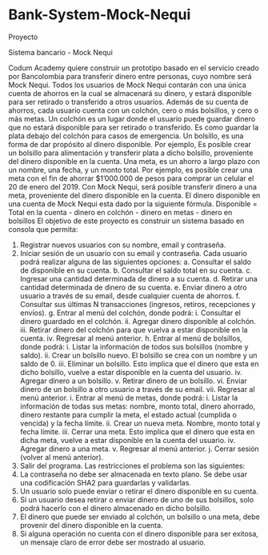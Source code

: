 # Bank-System-Mock-Nequi

Proyecto

Sistema bancario - Mock Nequi

Codum Academy quiere construir un prototipo basado en el servicio creado por
Bancolombia para transferir dinero entre personas, cuyo nombre será Mock Nequi.
Todos los usuarios de Mock Nequi contarán con una única cuenta de ahorros en la cual se
almacenará su dinero, y estará disponible para ser retirado o transferido a otros usuarios.
Además de su cuenta de ahorros, cada usuario cuenta con un colchón, cero o más bolsillos,
y cero o más metas.
Un colchón es un lugar donde el usuario puede guardar dinero que no estará disponible
para ser retirado o transferido. Es como guardar la plata debajo del colchón para casos de
emergencia.
Un bolsillo, es una forma de dar propósito al dinero disponible. Por ejemplo, Es posible crear
un bolsillo para alimentación y transferir plata a dicho bolsillo, proveniente del dinero
disponible en la cuenta.
Una meta, es un ahorro a largo plazo con un nombre, una fecha, y un monto total. Por
ejemplo, es posible crear una meta con el fin de ahorrar $1’000.000 de pesos para comprar
un celular el 20 de enero del 2019. Con Mock Nequi, será posible transferir dinero a una
meta, proveniente del dinero disponible en la cuenta.
El dinero disponible en una cuenta de Mock Nequi esta dado por la siguiente fórmula.
Disponible = Total en la cuenta - dinero en colchón - dinero en metas - dinero en bolsillos
El objetivo de este proyecto es construir un sistema basado en consola que permita:
1. Registrar nuevos usuarios con su nombre, email y contraseña.
2. Iniciar sesión de un usuario con su email y contraseña. Cada usuario podrá realizar
alguna de las siguientes opciones:
a. Consultar el saldo de disponible en su cuenta.
b. Consultar el saldo total en su cuenta.
c. Ingresar una cantidad determinada de dinero a su cuenta.
d. Retirar una cantidad determinada de dinero de su cuenta.
e. Enviar dinero a otro usuario a través de su email, desde cualquier cuenta de
ahorros.
f. Consultar sus últimas N transacciones (ingresos, retiros, recepciones y
envíos).
g. Entrar al menú del colchón, donde podrá:
i. Consultar el dinero guardado en el colchón.
ii. Agregar dinero disponible al colchón.
iii. Retirar dinero del colchón para que vuelva a estar disponible en la
cuenta.
iv. Regresar al menú anterior.
h. Entrar al menú de bolsillos, donde podrá:
i. Listar la información de todos sus bolsillos (nombre y saldo).
ii. Crear un bolsillo nuevo. El bolsillo se crea con un nombre y un saldo
de 0.
iii. Eliminar un bolsillo. Esto implica que el dinero que esta en dicho
bolsillo, vuelve a estar disponible en la cuenta del usuario.
iv. Agregar dinero a un bolsillo.
v. Retirar dinero de un bolsillo.
vi. Enviar dinero de un bolsillo a otro usuario a través de su email.
vii. Regresar al menú anterior.
i. Entrar al menú de metas, donde podrá:
i. Listar la información de todas sus metas: nombre, monto total, dinero
ahorrado, dinero restante para cumplir la meta, el estado actual
(cumplida o vencida) y la fecha límite.
ii. Crear un nueva meta. Nombre, monto total y fecha límite.
iii. Cerrar una meta. Esto implica que el dinero que esta en dicha meta,
vuelve a estar disponible en la cuenta del usuario.
iv. Agregar dinero a una meta.
v. Regresar al menú anterior.
j. Cerrar sesión (volver al menú anterior).
3. Salir del programa.
Las restricciones el problema son las siguientes:
1. La contraseña no debe ser almacenada en texto plano. Se debe usar una
codificación SHA2 para guardarlas y validarlas.
2. Un usuario solo puede enviar o retirar el dinero disponible en su cuenta.
3. Si un usuario desea retirar o enviar dinero de uno de sus bolsillos, solo podrá
hacerlo con el dinero almacenado en dicho bolsillo.
4. El dinero que puede ser enviado al colchón, un bolsillo o una meta, debe provenir del
dinero disponible en la cuenta.
5. Si alguna operación no cuenta con el dinero disponible para ser exitosa, un mensaje
claro de error debe ser mostrado al usuario.
